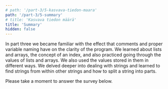```yaml
---
# path: '/part-3/5-kasvava-tiedon-maara'
path: '/part-3/5-summary'
# title: 'Kasvava tiedon määrä'
title: 'Summary'
hidden: false
---
```


<!-- TODO: kirjoita uudelleen. Kulma: tiedon määrä kasvaa, miten hoidetaan? -->

<!-- Kolmannessa osassa tutustuttiin lähdekoodin kommentoinnin sekä muuttujien nimennän vaikutukseen ohjelman selkeyteen. Tutustuimme listoihin ja taulukoihin, opimme käsitteen indeksi, ja harjoittelimme listojen ja taulukoiden läpikäyntiä ja listoissa ja taulukoissa olevien arvojen käsittelyä. Syvennyimme myös merkkijonojen käsittelyyn ja opimme etsimään merkkijonon sisältä toista merkkijonoa sekä pilkkomaan merkkijonon osiin. -->

In part three we became familiar with the effect that comments and proper variable naming have on the clarity of the program. We learned about lists and arrays, the concept of an index, and also practiced going through the values of lists and arrays. We also used the values stored in them in different ways. We delved deeper into dealing with strings and learned to find strings from within other strings and how to split a string into parts.

<!-- TODO: yhteenveto osan relevanteista opeista -->

<!-- Vastaa vielä alla olevaan kyselyyn. -->

Please take a moment to answer the survey below.


<quiz id="3617756c-2c52-557e-ad4e-891fc50dc73d"></quiz>
